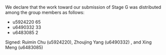 We declare that the work toward our submission of Stage G was distributed among the group members as follows:

* u5924220 65
* u6490332 33
* u6483085 2

Signed:  Ruimin Chu (u5924220), Zhoujing Yang (u6490332) , and Xing Meng (u6483085)

